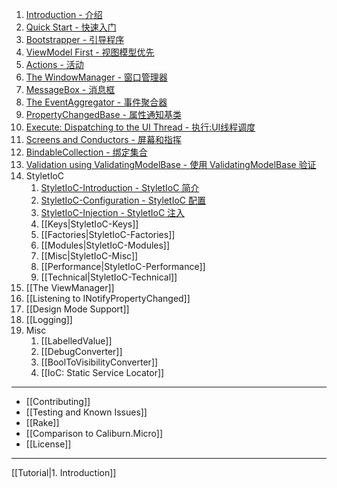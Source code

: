 1. [Introduction - 介绍](./Home.md)
2. [Quick Start - 快速入门](./Quick-Start.md)
3. [Bootstrapper - 引导程序](./Bootstrapper.md)
4. [ViewModel First - 视图模型优先](./ViewModel-First.md)
5. [Actions - 活动](./Actions.md)
6. [The WindowManager - 窗口管理器](./The-WindowManager.md)
7. [MessageBox - 消息框](./MessageBox.md)
8. [The EventAggregator - 事件聚合器](./The-EventAggregator.md)
9. [PropertyChangedBase - 属性通知基类](./PropertyChangedBase.md)
10. [Execute: Dispatching to the UI Thread - 执行:UI线程调度](./Execute.md)
11. [Screens and Conductors - 屏幕和指挥](./Screens-and-Conductors.md)
12. [BindableCollection - 绑定集合](./BindableCollection.md)
13. [Validation using ValidatingModelBase - 使用 ValidatingModelBase 验证](./ValidatingModelBase.md)
14. StyletIoC
    1. [StyletIoC-Introduction - StyletIoC 简介](./Ioc/StyletIoC-Introduction.md)
    2. [StyletIoC-Configuration - StyletIoC 配置](./Ioc/StyletIoC-Configuration.md)
    3. [StyletIoC-Injection - StyletIoC 注入](./Ioc/StyletIoC-Injection.md)
    4. [[Keys|StyletIoC-Keys]]
    5. [[Factories|StyletIoC-Factories]]
    6. [[Modules|StyletIoC-Modules]]
    7. [[Misc|StyletIoC-Misc]]
    8. [[Performance|StyletIoC-Performance]]
    9. [[Technical|StyletIoC-Technical]]
15. [[The ViewManager]]
16. [[Listening to INotifyPropertyChanged]]
17. [[Design Mode Support]]
18. [[Logging]]
19. Misc
    1. [[LabelledValue]]
    2. [[DebugConverter]]
    3. [[BoolToVisibilityConverter]]
    4. [[IoC: Static Service Locator]]

- - -

 - [[Contributing]]
 - [[Testing and Known Issues]]
 - [[Rake]]
 - [[Comparison to Caliburn.Micro]]
 - [[License]]

- - -

[[Tutorial|1. Introduction]] 
